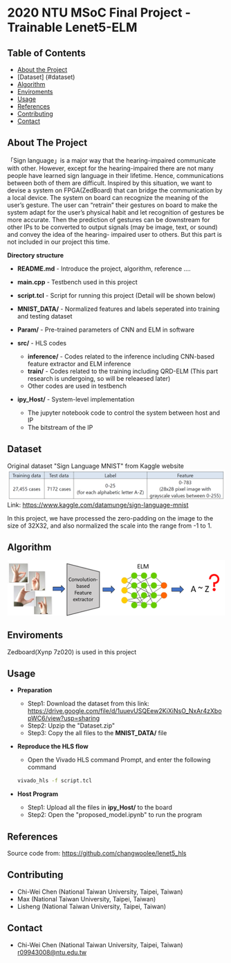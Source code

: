 # 2020 NTU MSoC Final Project - Trainable Lenet5-ELM

<!-- TABLE OF CONTENTS -->
## Table of Contents

* [About the Project](#about-the-project)
* [Dataset] (#dataset)
* [Algorithm](#algorithm)
* [Enviroments](#enviroments)
* [Usage](#usage)
* [References](#references)
* [Contributing](#contributing)
* [Contact](#contact)

<!-- ABOUT THE PROJECT -->
## About The Project
「Sign language」is a major way that the hearing-impaired communicate with other. However, except for the hearing-impaired there are not many people have learned sign language in their lifetime. Hence, communications between both of them are difficult.
Inspired by this situation, we want to devise a system on FPGA(ZedBoard) that can bridge the communication by a local device.
The system on board can recognize the meaning of the user’s gesture. The user can “retrain” their gestures on board to make the system adapt for the user’s physical habit and let recognition of gestures be more accurate.
Then the prediction of gestures can be downstream for other IPs to be converted to output signals (may be image, text, or sound) and convey the idea of the hearing- impaired user to others. But this part is not included in our project this time.


**Directory structure**
* **README.md** - Introduce the project, algorithm, reference ....
* **main.cpp** - Testbench used in this project
* **script.tcl** - Script for running this project (Detail will be shown below)
* **MNIST_DATA/** - Normalized features and labels seperated into training and testing dataset
* **Param/** - Pre-trained parameters of CNN and ELM in software

* **src/** - HLS codes
  * **inference/** - Codes related to the inference including CNN-based feature extractor and ELM inference
  * **train/** - Codes related to the training including QRD-ELM (This part research is undergoing, so will be releaesed later)
  * Other codes are used in testbench

* **ipy_Host/** - System-level implementation
  * The jupyter notebook code to control the system between host and IP
  * The bitstream of the IP 

<!-- Dataset -->
## Dataset
Original dataset "Sign Language MNIST" from Kaggle website
![Dataset](/img/Dataset.png "Dataset")
Link: https://www.kaggle.com/datamunge/sign-language-mnist

In this project, we have processed the zero-padding on the image to the size of 32X32, and also normalized the scale into the range from -1 to 1.

<!-- Algorithm -->
## Algorithm
![Adaptive-CNN-ELM](/img/Adaptive-CNN-ELM.png "Adaptive-CNN-ELM")
  
## Enviroments
Zedboard(Xynp 7z020) is used in this project
      
<!-- USAGE EXAMPLES -->
## Usage
* **Preparation**
	* Step1: Download the dataset from this link: https://drive.google.com/file/d/1uuevUSQEew2KiXiNsO_NxAr4zXbopWC6/view?usp=sharing
	* Step2: Upzip the "Dataset.zip"
	* Step3: Copy the all files to the **MNIST_DATA/** file
	
* **Reproduce the HLS flow**
	* Open the Vivado HLS command Prompt, and enter the following command
	```sh
	vivado_hls -f script.tcl 
	```
	
* **Host Program**
  * Step1: Upload all the files in **ipy_Host/** to the board
  * Step2: Open the "proposed_model.ipynb" to run the program

<!-- References -->
## References
Source code from: https://github.com/changwoolee/lenet5_hls

<!-- CONTRIBUTING -->
## Contributing
* Chi-Wei Chen (National Taiwan University, Taipei, Taiwan)
* Max (National Taiwan University, Taipei, Taiwan)
* Lisheng (National Taiwan University, Taipei, Taiwan)

<!-- CONTACT -->
## Contact
* Chi-Wei Chen (National Taiwan University, Taipei, Taiwan) r09943008@ntu.edu.tw



